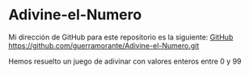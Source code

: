 # Adivine-el-Numero

Mi dirección de GitHub para este repositorio es la siguiente: [GitHub](https://github.com/guerramorante/Adivine-el-Numero.git)
https://github.com/guerramorante/Adivine-el-Numero.git

Hemos resuelto un juego de adivinar con valores enteros entre 0 y 99

